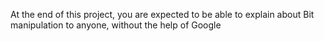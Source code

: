 At the end of this project, you are expected to be able to explain about Bit manipulation to anyone, without the help of Google